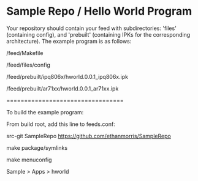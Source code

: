 Sample Repo / Hello World Program
=================================

Your repository should contain your feed with subdirectories: 'files' (containing config), and 'prebuilt' (containing IPKs for the corresponding architecture). The example program is as follows:

/feed/Makefile

/feed/files/config

/feed/prebuilt/ipq806x/hworld.0.0.1_ipq806x.ipk

/feed/prebuilt/ar71xx/hworld.0.0.1_ar71xx.ipk

=================================

To build the example program:

From build root, add this line to feeds.conf:

src-git SampleRepo https://github.com/ethanmorris/SampleRepo

make package/symlinks

make menuconfig

Sample > Apps > hworld
